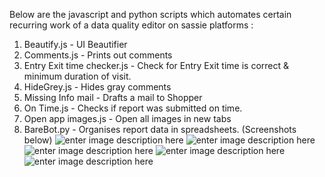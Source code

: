 Below are the javascript and python scripts which automates certain recurring work of a data quality editor on sassie platforms :

 1. Beautify.js - UI Beautifier
 2. Comments.js - Prints out comments
 3. Entry Exit time checker.js - Check for Entry Exit time is correct & minimum duration of visit.
 4. HideGrey.js - Hides gray comments
 5. Missing Info mail - Drafts a mail to Shopper
 6. On Time.js - Checks if report was submitted on time.
 7. Open app images.js - Open all images in new tabs
 8. BareBot.py - Organises report data in spreadsheets. (Screenshots below)
 ![enter image description here](https://raw.githubusercontent.com/Grv-Singh/DQ-Tools-for-Bare-Intl/main/Creates%20Folder%20with%20respective%20report%20ID.png)
![enter image description here](https://raw.githubusercontent.com/Grv-Singh/DQ-Tools-for-Bare-Intl/main/DQE%20Folder%20creation.png)
![enter image description here](https://raw.githubusercontent.com/Grv-Singh/DQ-Tools-for-Bare-Intl/main/Gives%20uploads%20and%20Data%20as%20spreadsheet.png)
![enter image description here](https://raw.githubusercontent.com/Grv-Singh/DQ-Tools-for-Bare-Intl/main/Report%20Data%20as%20spreadsheet.png)
![enter image description here](https://raw.githubusercontent.com/Grv-Singh/DQ-Tools-for-Bare-Intl/main/Shop%20data%20as%20spreadhseet.png)
